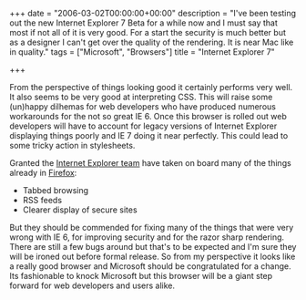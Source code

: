 +++
date = "2006-03-02T00:00:00+00:00"
description = "I've been testing out the new Internet Explorer 7 Beta for a while now and I must say that most if not all of it is very good. For a start the security is much better but as a designer I can't get over the quality of the rendering. It is near Mac like in quality."
tags = ["Microsoft", "Browsers"]
title = "Internet Explorer 7"

+++

From the perspective of things looking good it certainly performs very well. It also seems to be very good at interpreting CSS. This will raise some (un)happy dilhemas for web developers who have produced numerous workarounds for the not so great IE 6. Once this browser is rolled out web developers will have to account for legacy versions of Internet Explorer displaying things poorly and IE 7 doing it near perfectly. This could lead to some tricky action in stylesheets.

Granted the [Internet Explorer team][1] have taken on board many of the things already in [Firefox][2]:

* Tabbed browsing
* RSS feeds
* Clearer display of secure sites

But they should be commended for fixing many of the things that were very wrong with IE 6, for improving security and for the razor sharp rendering. There are still a few bugs around but that's to be expected and I'm sure they will be ironed out before formal release. So from my perspective it looks like a really good browser and Microsoft should be congratulated for a change. Its fashionable to knock Microsoft but this browser will be a giant step forward for web developers and users alike.

 [1]: http://blogs.msdn.com/ie/
 [2]: http://www.mozilla.com/firefox/
